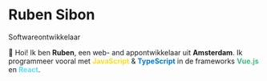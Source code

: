 # Ruben Sibon

<div class="mt-2 mb-4 text-2xl font-semibold sm:mb-6">
  Softwareontwikkelaar
</div>

👋 Hoi! Ik ben <strong>Ruben</strong>, een web- and appontwikkelaar uit <strong>Amsterdam</strong>. Ik programmeer vooral met <strong style="color: #f7df1e;">JavaScript</strong> &amp; <strong style="color: #007acc;">TypeScript</strong> in de frameworks <strong style="color: #41b883;">Vue.js</strong> en <strong style="color: #61dbfb;">React</strong>.
